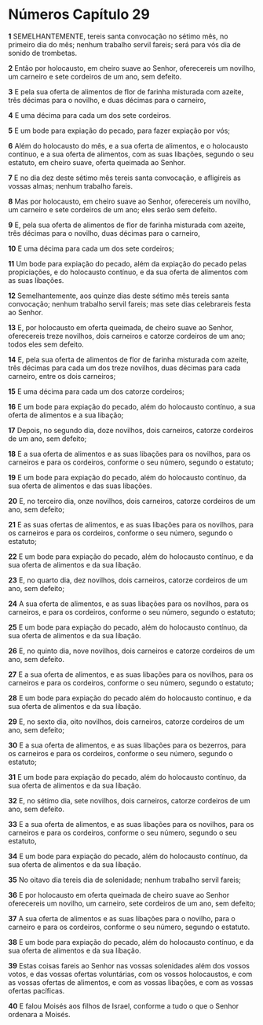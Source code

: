 # Números Capítulo 29

**1** 	SEMELHANTEMENTE, tereis santa convocação no sétimo mês, no primeiro dia do mês; nenhum trabalho servil fareis; será para vós dia de sonido de trombetas.

**2** 	Então por holocausto, em cheiro suave ao Senhor, oferecereis um novilho, um carneiro e sete cordeiros de um ano, sem defeito.

**3** 	E pela sua oferta de alimentos de flor de farinha misturada com azeite, três décimas para o novilho, e duas décimas para o carneiro,

**4** 	E uma décima para cada um dos sete cordeiros.

**5** 	E um bode para expiação do pecado, para fazer expiação por vós;

**6** 	Além do holocausto do mês, e a sua oferta de alimentos, e o holocausto contínuo, e a sua oferta de alimentos, com as suas libações, segundo o seu estatuto, em cheiro suave, oferta queimada ao Senhor.

**7** 	E no dia dez deste sétimo mês tereis santa convocação, e afligireis as vossas almas; nenhum trabalho fareis.

**8** 	Mas por holocausto, em cheiro suave ao Senhor, oferecereis um novilho, um carneiro e sete cordeiros de um ano; eles serão sem defeito.

**9** 	E, pela sua oferta de alimentos de flor de farinha misturada com azeite, três décimas para o novilho, duas décimas para o carneiro,

**10** 	E uma décima para cada um dos sete cordeiros;

**11** 	Um bode para expiação do pecado, além da expiação do pecado pelas propiciações, e do holocausto contínuo, e da sua oferta de alimentos com as suas libações.

**12** 	Semelhantemente, aos quinze dias deste sétimo mês tereis santa convocação; nenhum trabalho servil fareis; mas sete dias celebrareis festa ao Senhor.

**13** 	E, por holocausto em oferta queimada, de cheiro suave ao Senhor, oferecereis treze novilhos, dois carneiros e catorze cordeiros de um ano; todos eles sem defeito.

**14** 	E, pela sua oferta de alimentos de flor de farinha misturada com azeite, três décimas para cada um dos treze novilhos, duas décimas para cada carneiro, entre os dois carneiros;

**15** 	E uma décima para cada um dos catorze cordeiros;

**16** 	E um bode para expiação do pecado, além do holocausto contínuo, a sua oferta de alimentos e a sua libação;

**17** 	Depois, no segundo dia, doze novilhos, dois carneiros, catorze cordeiros de um ano, sem defeito;

**18** 	E a sua oferta de alimentos e as suas libações para os novilhos, para os carneiros e para os cordeiros, conforme o seu número, segundo o estatuto;

**19** 	E um bode para expiação do pecado, além do holocausto contínuo, da sua oferta de alimentos e das suas libações.

**20** 	E, no terceiro dia, onze novilhos, dois carneiros, catorze cordeiros de um ano, sem defeito;

**21** 	E as suas ofertas de alimentos, e as suas libações para os novilhos, para os carneiros e para os cordeiros, conforme o seu número, segundo o estatuto;

**22** 	E um bode para expiação do pecado, além do holocausto contínuo, e da sua oferta de alimentos e da sua libação.

**23** 	E, no quarto dia, dez novilhos, dois carneiros, catorze cordeiros de um ano, sem defeito;

**24** 	A sua oferta de alimentos, e as suas libações para os novilhos, para os carneiros, e para os cordeiros, conforme o seu número, segundo o estatuto;

**25** 	E um bode para expiação do pecado, além do holocausto contínuo, da sua oferta de alimentos e da sua libação.

**26** 	E, no quinto dia, nove novilhos, dois carneiros e catorze cordeiros de um ano, sem defeito.

**27** 	E a sua oferta de alimentos, e as suas libações para os novilhos, para os carneiros e para os cordeiros, conforme o seu número, segundo o estatuto;

**28** 	E um bode para expiação do pecado além do holocausto contínuo, e da sua oferta de alimentos e da sua libação.

**29** 	E, no sexto dia, oito novilhos, dois carneiros, catorze cordeiros de um ano, sem defeito;

**30** 	E a sua oferta de alimentos, e as suas libações para os bezerros, para os carneiros e para os cordeiros, conforme o seu número, segundo o estatuto;

**31** 	E um bode para expiação do pecado, além do holocausto contínuo, da sua oferta de alimentos e da sua libação.

**32** 	E, no sétimo dia, sete novilhos, dois carneiros, catorze cordeiros de um ano, sem defeito.

**33** 	E a sua oferta de alimentos, e as suas libações para os novilhos, para os carneiros e para os cordeiros, conforme o seu número, segundo o seu estatuto,

**34** 	E um bode para expiação do pecado, além do holocausto contínuo, da sua oferta de alimentos e da sua libação.

**35** 	No oitavo dia tereis dia de solenidade; nenhum trabalho servil fareis;

**36** 	E por holocausto em oferta queimada de cheiro suave ao Senhor oferecereis um novilho, um carneiro, sete cordeiros de um ano, sem defeito;

**37** 	A sua oferta de alimentos e as suas libações para o novilho, para o carneiro e para os cordeiros, conforme o seu número, segundo o estatuto.

**38** 	E um bode para expiação do pecado, além do holocausto contínuo, e da sua oferta de alimentos e da sua libação.

**39** 	Estas coisas fareis ao Senhor nas vossas solenidades além dos vossos votos, e das vossas ofertas voluntárias, com os vossos holocaustos, e com as vossas ofertas de alimentos, e com as vossas libações, e com as vossas ofertas pacíficas.

**40** 	E falou Moisés aos filhos de Israel, conforme a tudo o que o Senhor ordenara a Moisés.

